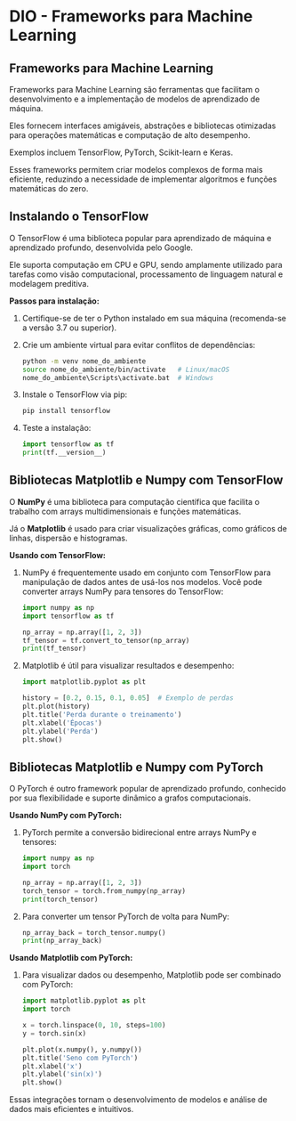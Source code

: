 # DIO - Frameworks para Machine Learning

## Frameworks para Machine Learning

Frameworks para Machine Learning são ferramentas que facilitam o desenvolvimento e a implementação de modelos de aprendizado de máquina. 

Eles fornecem interfaces amigáveis, abstrações e bibliotecas otimizadas para operações matemáticas e computação de alto desempenho. 

Exemplos incluem TensorFlow, PyTorch, Scikit-learn e Keras. 

Esses frameworks permitem criar modelos complexos de forma mais eficiente, reduzindo a necessidade de implementar algoritmos e funções matemáticas do zero.

## Instalando o TensorFlow

O TensorFlow é uma biblioteca popular para aprendizado de máquina e aprendizado profundo, desenvolvida pelo Google. 

Ele suporta computação em CPU e GPU, sendo amplamente utilizado para tarefas como visão computacional, processamento de linguagem natural e modelagem preditiva.

**Passos para instalação:**

1. Certifique-se de ter o Python instalado em sua máquina (recomenda-se a versão 3.7 ou superior).

2. Crie um ambiente virtual para evitar conflitos de dependências:

   ```bash
   python -m venv nome_do_ambiente
   source nome_do_ambiente/bin/activate   # Linux/macOS
   nome_do_ambiente\Scripts\activate.bat  # Windows
   ```

3. Instale o TensorFlow via pip:

   ```bash
   pip install tensorflow
   ```

4. Teste a instalação:

   ```python
   import tensorflow as tf
   print(tf.__version__)
   ```


## Bibliotecas Matplotlib e Numpy com TensorFlow

O **NumPy** é uma biblioteca para computação científica que facilita o trabalho com arrays multidimensionais e funções matemáticas. 

Já o **Matplotlib** é usado para criar visualizações gráficas, como gráficos de linhas, dispersão e histogramas.

**Usando com TensorFlow:**

1. NumPy é frequentemente usado em conjunto com TensorFlow para manipulação de dados antes de usá-los nos modelos. Você pode converter arrays NumPy para tensores do TensorFlow:

   ```python
   import numpy as np
   import tensorflow as tf

   np_array = np.array([1, 2, 3])
   tf_tensor = tf.convert_to_tensor(np_array)
   print(tf_tensor)
   ```
2. Matplotlib é útil para visualizar resultados e desempenho:

   ```python
   import matplotlib.pyplot as plt

   history = [0.2, 0.15, 0.1, 0.05]  # Exemplo de perdas
   plt.plot(history)
   plt.title('Perda durante o treinamento')
   plt.xlabel('Épocas')
   plt.ylabel('Perda')
   plt.show()
   ```
## Bibliotecas Matplotlib e Numpy com PyTorch

O PyTorch é outro framework popular de aprendizado profundo, conhecido por sua flexibilidade e suporte dinâmico a grafos computacionais.

**Usando NumPy com PyTorch:**

1. PyTorch permite a conversão bidirecional entre arrays NumPy e tensores:

   ```python
   import numpy as np
   import torch

   np_array = np.array([1, 2, 3])
   torch_tensor = torch.from_numpy(np_array)
   print(torch_tensor)
   ```

2. Para converter um tensor PyTorch de volta para NumPy:

   ```python
   np_array_back = torch_tensor.numpy()
   print(np_array_back)
   ```

**Usando Matplotlib com PyTorch:**

1. Para visualizar dados ou desempenho, Matplotlib pode ser combinado com PyTorch:

   ```python
   import matplotlib.pyplot as plt
   import torch

   x = torch.linspace(0, 10, steps=100)
   y = torch.sin(x)

   plt.plot(x.numpy(), y.numpy())
   plt.title('Seno com PyTorch')
   plt.xlabel('x')
   plt.ylabel('sin(x)')
   plt.show()
   ``` 

Essas integrações tornam o desenvolvimento de modelos e análise de dados mais eficientes e intuitivos.
